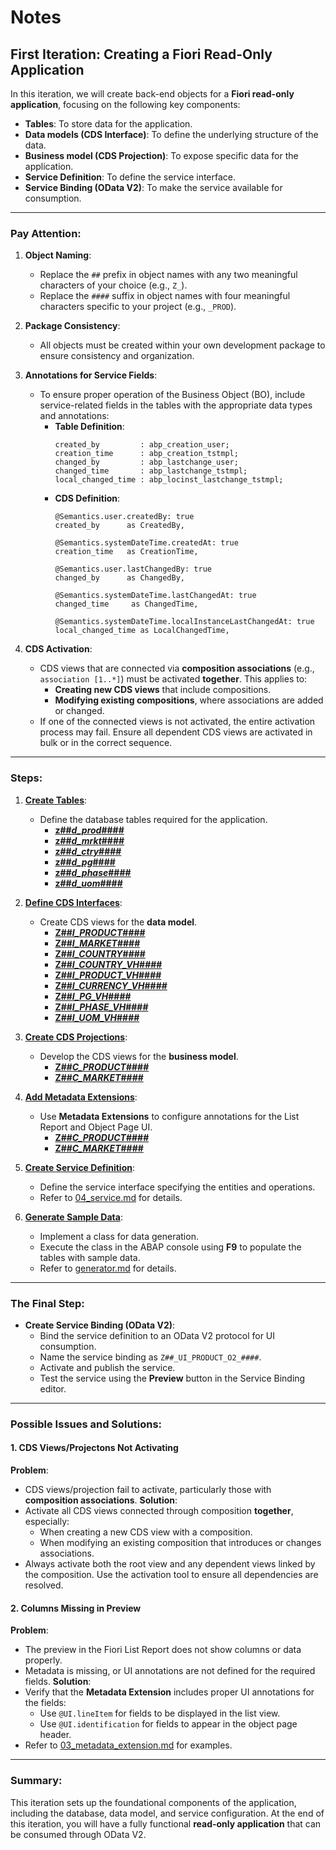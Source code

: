 # Notes
## First Iteration: Creating a Fiori Read-Only Application

In this iteration, we will create back-end objects for a **Fiori read-only application**, focusing on the following key components:
- **Tables**: To store data for the application.
- **Data models (CDS Interface)**: To define the underlying structure of the data.
- **Business model (CDS Projection)**: To expose specific data for the application.
- **Service Definition**: To define the service interface.
- **Service Binding (OData V2)**: To make the service available for consumption.

---

### Pay Attention:
1. **Object Naming**:
   - Replace the `##` prefix in object names with any two meaningful characters of your choice (e.g., `Z_`).
   - Replace the `####` suffix in object names with four meaningful characters specific to your project (e.g., `_PROD`).

2. **Package Consistency**:
   - All objects must be created within your own development package to ensure consistency and organization.

3. **Annotations for Service Fields**:
   - To ensure proper operation of the Business Object (BO), include service-related fields in the tables with the appropriate data types and annotations:
     - **Table Definition**:
       ```abap
       created_by         : abp_creation_user;
       creation_time      : abp_creation_tstmpl;
       changed_by         : abp_lastchange_user;
       changed_time       : abp_lastchange_tstmpl;
       local_changed_time : abp_locinst_lastchange_tstmpl;
       ```
     - **CDS Definition**:
       ```abap
       @Semantics.user.createdBy: true
       created_by      as CreatedBy,

       @Semantics.systemDateTime.createdAt: true
       creation_time   as CreationTime,

       @Semantics.user.lastChangedBy: true
       changed_by      as ChangedBy,

       @Semantics.systemDateTime.lastChangedAt: true
       changed_time     as ChangedTime,

       @Semantics.systemDateTime.localInstanceLastChangedAt: true
       local_changed_time as LocalChangedTime,
       ```

4. **CDS Activation**:
   - CDS views that are connected via **composition associations** (e.g., `association [1..*]`) must be activated **together**. This applies to:
     - **Creating new CDS views** that include compositions.
     - **Modifying existing compositions**, where associations are added or changed.
   - If one of the connected views is not activated, the entire activation process may fail. Ensure all dependent CDS views are activated in bulk or in the correct sequence.

---

### Steps:

1. **[Create Tables](./00_tables.md)**:
   - Define the database tables required for the application.
      - **[z##_d_prod_####](./00_tables.md#z##_d_prod_)**
      - **[z##_d_mrkt_####](./00_tables.md#z##_d_mrkt_)**
      - **[z##_d_ctry_####](./00_tables.md#z##_d_ctry_)**
      - **[z##_d_pg_####](./00_tables.md#z##_d_pg_)**
      - **[z##_d_phase_####](./00_tables.md#z##_d_phase_)**
      - **[z##_d_uom_####](./00_tables.md#z##_d_uom_)**

2. **[Define CDS Interfaces](./01_cds.md)**:
   - Create CDS views for the **data model**.
      - **[Z##_I_PRODUCT_####](./01_cds.md#Z##_I_PRODUCT_)**
      - **[Z##_I_MARKET_####](./01_cds.md#Z##_I_MARKET_)**
      - **[Z##_I_COUNTRY_####](./01_cds.md#Z##_I_COUNTRY_)**
      - **[Z##_I_COUNTRY_VH_####](./01_cds.md#Z##_I_COUNTRY_VH_)**
      - **[Z##_I_PRODUCT_VH_####](./01_cds.md#Z##_I_PRODUCT_VH_)**
      - **[Z##_I_CURRENCY_VH_####](./01_cds.md#Z##_I_CURRENCY_VH_)**
      - **[Z##_I_PG_VH_####](./01_cds.md#Z##_I_PG_VH_)**
      - **[Z##_I_PHASE_VH_####](./01_cds.md#Z##_I_PHASE_VH_)**
      - **[Z##_I_UOM_VH_####](./01_cds.md#Z##_I_UOM_VH_)**

3. **[Create CDS Projections](./02_cds.md)**:
   - Develop the CDS views for the **business model**.
      - **[Z##_C_PRODUCT_####](./02_cds.md#Z##_C_PRODUCT_)**
      - **[Z##_C_MARKET_####](./02_cds.md#Z##_C_MARKET_)**

4. **[Add Metadata Extensions](./03_metadata_extension.md)**:
   - Use **Metadata Extensions** to configure annotations for the List Report and Object Page UI.
      - **[Z##_C_PRODUCT_####](./03_metadata_extension.md#Z##_C_PRODUCT_)**
      - **[Z##_C_MARKET_####](./03_metadata_extension.md#Z##_C_MARKET_)**

5. **[Create Service Definition](./04_service.md)**:
   - Define the service interface specifying the entities and operations.
   - Refer to [04_service.md](./04_service.md) for details.

6. **[Generate Sample Data](./05_generator.md)**:
   - Implement a class for data generation.
   - Execute the class in the ABAP console using **F9** to populate the tables with sample data.
   - Refer to [generator.md](./05_generator.md) for details.

---

### The Final Step:
- **Create Service Binding (OData V2)**:
   - Bind the service definition to an OData V2 protocol for UI consumption.
   - Name the service binding as `Z##_UI_PRODUCT_O2_####`.
   - Activate and publish the service.
   - Test the service using the **Preview** button in the Service Binding editor.

---

### Possible Issues and Solutions:

#### 1. **CDS Views/Projectons Not Activating**
   **Problem**:
   - CDS views/projection fail to activate, particularly those with **composition associations**.
   **Solution**:
   - Activate all CDS views connected through composition **together**, especially:
     - When creating a new CDS view with a composition.
     - When modifying an existing composition that introduces or changes associations.
   - Always activate both the root view and any dependent views linked by the composition. Use the activation tool to ensure all dependencies are resolved.

#### 2. **Columns Missing in Preview**
   **Problem**:
   - The preview in the Fiori List Report does not show columns or data properly.
   - Metadata is missing, or UI annotations are not defined for the required fields.
   **Solution**:
   - Verify that the **Metadata Extension** includes proper UI annotations for the fields:
     - Use `@UI.lineItem` for fields to be displayed in the list view.
     - Use `@UI.identification` for fields to appear in the object page header.
   - Refer to [03_metadata_extension.md](./03_metadata_extension.md) for examples.

---

### Summary:
This iteration sets up the foundational components of the application, including the database, data model, and service configuration. At the end of this iteration, you will have a fully functional **read-only application** that can be consumed through OData V2.